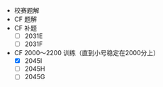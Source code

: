 - 校赛题解
- CF 题解
- CF 补题
  - [ ] 2031E
  - [ ] 2031F
- CF 2000～2200 训练（直到小号稳定在2000分上）
  - [x] 2045I
  - [ ] 2045H
  - [ ] 2045G
